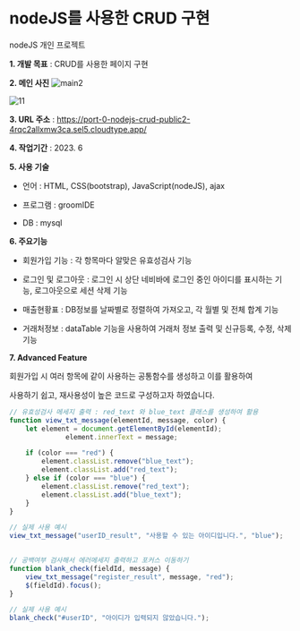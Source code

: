 # nodeJS를 사용한 CRUD 구현
nodeJS 개인 프로젝트

**1. 개발 목표** : CRUD를 사용한 페이지 구현

**2. 메인 사진**
![main2](https://github.com/rony-yang/nodejs_CRUD_public/assets/116271236/0e9e1e73-77a1-40c4-ba46-bb6fbcd4eaac)

![11](https://github.com/rony-yang/nodejs_CRUD_public/assets/116271236/786cce32-9f99-416d-b2c0-de85936445fd)

**3. URL 주소** : https://port-0-nodejs-crud-public2-4rqc2allxmw3ca.sel5.cloudtype.app/

**4. 작업기간** : 2023. 6

**5. 사용 기술**

- 언어 : HTML, CSS(bootstrap), JavaScript(nodeJS), ajax

- 프로그램 : groomIDE

- DB : mysql

**6. 주요기능**

- 회원가입 기능 : 각 항목마다 알맞은 유효성검사 기능

- 로그인 및 로그아웃 : 로그인 시 상단 네비바에 로그인 중인 아이디를 표시하는 기능, 로그아웃으로 세션 삭제 기능

- 매출현황표 : DB정보를 날짜별로 정렬하여 가져오고, 각 월별 및 전체 합계 기능

- 거래처정보 : dataTable 기능을 사용하여 거래처 정보 출력 및 신규등록, 수정, 삭제 기능

**7. Advanced Feature**

회원가입 시 여러 항목에 같이 사용하는 공통함수를 생성하고 이를 활용하여 

사용하기 쉽고, 재사용성이 높은 코드로 구성하고자 하였습니다.

```javascript
// 유효성검사 메세지 출력 : red_text 와 blue_text 클래스를 생성하여 활용
function view_txt_message(elementId, message, color) {
	let element = document.getElementById(elementId);
		      element.innerText = message;

	if (color === "red") {
		element.classList.remove("blue_text");	
		element.classList.add("red_text");
	} else if (color === "blue") {
		element.classList.remove("red_text");
		element.classList.add("blue_text");
	}
}

// 실제 사용 예시
view_txt_message("userID_result", "사용할 수 있는 아이디입니다.", "blue");

  
// 공백여부 검사해서 에러메세지 출력하고 포커스 이동하기
function blank_check(fieldId, message) {
	view_txt_message("register_result", message, "red");
	$(fieldId).focus();
}

// 실제 사용 예시
blank_check("#userID", "아이디가 입력되지 않았습니다.");
  ```

